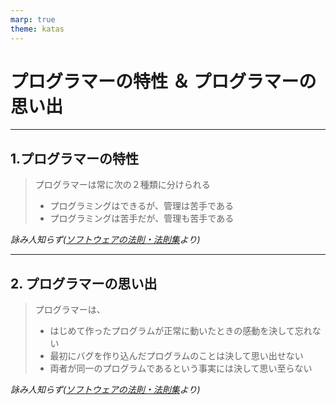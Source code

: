 ```yaml
---
marp: true
theme: katas
---
```

<!-- 
size: 16:9
paginate: true
-->
<!-- header: 勉強会#-->
<script type="module">
  import mermaid from 'https://cdn.jsdelivr.net/npm/mermaid@10/dist/mermaid.esm.min.mjs';
  mermaid.initialize({ startOnLoad: true });
</script>

# プログラマーの特性 ＆ プログラマーの思い出

---

## 1.プログラマーの特性

> プログラマーは常に次の２種類に分けられる
> * プログラミングはできるが、管理は苦手である
> * プログラミングは苦手だが、管理も苦手である

_詠み人知らず([ソフトウェアの法則・法則集](http://home.s05.itscom.net/knuhs/housokushuu.htm#h15)より)_

---

## 2. プログラマーの思い出

> プログラマーは、
> * はじめて作ったプログラムが正常に動いたときの感動を決して忘れない
> * 最初にバグを作り込んだプログラムのことは決して思い出せない
> * 両者が同一のプログラムであるという事実には決して思い至らない

_詠み人知らず([ソフトウェアの法則・法則集](http://home.s05.itscom.net/knuhs/housokushuu.htm#h15)より)_